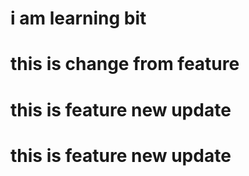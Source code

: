 # i am learning bit

# this is change from feature
# this is feature new update
# this is feature new update
